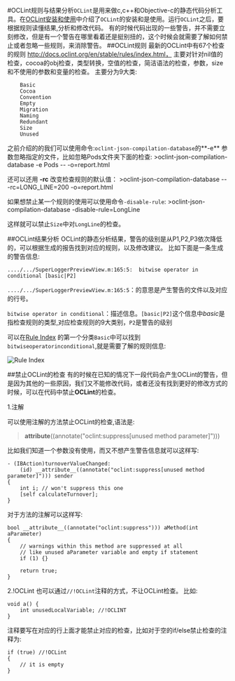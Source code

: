 #OCLint规则与结果分析`OCLint`是用来做c,c++和Objective-c的静态代码分析工具。在[OCLint安装和使用](https://segmentfault.com/a/1190000005150573)中介绍了`OCLint`的安装和是使用。运行`OCLint`之后，要根据规则读懂结果,分析和修改代码。 有的时候代码出现的一些警告，并不需要立刻修改，但是有一个警告在哪里看着还是挺别扭的，这个时候会就需要了解如何禁止或者忽略一些规则，来消除警告。 ##OCLint规则 最新的OCLint中有67个检查的规则 http://docs.oclint.org/en/stable/rules/index.html， 主要对针对nil值的检查，cocoa的obj检查，类型转换，空值的检查，简洁语法的检查，参数，size和不使用的参数和变量的检查。 主要分为9大类:

```
    Basic
    Cocoa
    Convention
    Empty
    Migration
    Naming
    Redundant
    Size
    Unused
```

之前介绍的的我们可以使用命令:`oclint-json-compilation-database`的**-e** 参数忽略指定的文件，比如忽略Pods文件夹下面的检查: >oclint-json-compilation-database -e Pods -- -o=report.html

还可以还用 **-rc** 改变检查规则的默认值： >oclint-json-compilation-database -- -rc=LONG_LINE=200 -o=report.html

如果想禁止某一个规则的使用可以使用命令`-disable-rule`: >oclint-json-compilation-database -disable-rule=LongLine

这样就可以禁止`Size`中对`LongLine`的检查。

##OCLint结果分析 OCLint的静态分析结果，警告的级别是从P1,P2,P3依次降低的，可以根据生成的报告找到对应的规则，以及修改建议。 比如下面是一条生成的警告信息:

```
..../.../SuperLoggerPreviewView.m:165:5:  bitwise operator in conditional [basic|P2]
```

`..../.../SuperLoggerPreviewView.m:165:5`：的意思是产生警告的文件以及对应的行号。

`bitwise operator in conditional`：描述信息。`[basic|P2]`这个信息中*basic*是指检查规则的类型,对应检查规则的9大类别，`P2`是警告的级别

可以在[Rule Index](http://oclint-docs.readthedocs.io/en/latest/rules/) 的第一个分类`Basic`中可以找到`bitwiseoperatorinconditional`,就是需要了解的规则信息:

![Rule Index](http://upload-images.jianshu.io/upload_images/22188-d21c3ff8bfec6cd4.png?imageMogr2/auto-orient/strip%7CimageView2/2/w/1240)

##禁止OCLint的检查 有的时候在已知的情况下一段代码会产生OCLint的警告，但是因为其他的一些原因，我们又不能修改代码，或者还没有找到更好的修改方式的时候，可以在代码中禁止**OCLint**的检查。

1.注解

可以使用注解的方法禁止OCLint的检查,语法是:

> **attribute**((annotate("oclint:suppress[unused method parameter]")))

比如我们知道一个参数没有使用，而又不想产生警告信息就可以这样写:

```
- (IBAction)turnoverValueChanged:
    (id) __attribute__((annotate("oclint:suppress[unused method parameter]"))) sender
{
    int i; // won't suppress this one
    [self calculateTurnover];
}
```

对于方法的注解可以这样写:

```
bool __attribute__((annotate("oclint:suppress"))) aMethod(int aParameter)
{
    // warnings within this method are suppressed at all
    // like unused aParameter variable and empty if statement
    if (1) {}

    return true;
}
```

2.!OCLint 也可以通过`//!OCLint`注释的方式，不让OCLint检查。 比如:

```
void a() {
    int unusedLocalVariable; //!OCLINT
}
```

注释要写在对应的行上面才能禁止对应的检查，比如对于空的if/else禁止检查的注释为:

```
if (true) //!OCLint
{
    // it is empty
}
```
